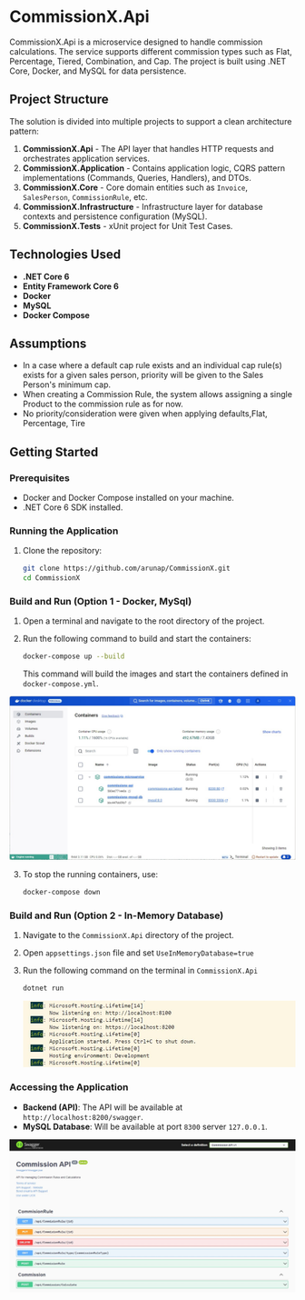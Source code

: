 # CommissionX.Api

CommissionX.Api is a microservice designed to handle commission calculations. The service supports different commission types such as Flat, Percentage, Tiered, Combination, and Cap. The project is built using .NET Core, Docker, and MySQL for data persistence.

## Project Structure

The solution is divided into multiple projects to support a clean architecture pattern:

1. **CommissionX.Api** - The API layer that handles HTTP requests and orchestrates application services.
2. **CommissionX.Application** - Contains application logic, CQRS pattern implementations (Commands, Queries, Handlers), and DTOs.
3. **CommissionX.Core** - Core domain entities such as `Invoice`, `SalesPerson`, `CommissionRule`, etc.
4. **CommissionX.Infrastructure** - Infrastructure layer for database contexts and persistence configuration (MySQL).
5. **CommissionX.Tests** - xUnit project for Unit Test Cases.

## Technologies Used

- **.NET Core 6**
- **Entity Framework Core 6**
- **Docker**
- **MySQL**
- **Docker Compose**

## Assumptions
- In a case where a default cap rule exists and an individual cap rule(s) exists for a given sales person, priority will be given to the Sales Person's minimum cap.
- When creating a Commission Rule, the system allows assigning a single Product to the commission rule as for now.
- No priority/consideration were given when applying defaults,Flat, Percentage, Tire  

## Getting Started

### Prerequisites

- Docker and Docker Compose installed on your machine.
- .NET Core 6 SDK installed.

### Running the Application

1. Clone the repository:

   ```bash
   git clone https://github.com/arunap/CommissionX.git
   cd CommissionX
   ```

### Build and Run (Option 1 - Docker, MySql)

1. Open a terminal and navigate to the root directory of the project.

2. Run the following command to build and start the containers:

   ```bash
   docker-compose up --build
   ```

   This command will build the images and start the containers defined in `docker-compose.yml`.

![Docker Image](./assets/docker_image.jpg)

3. To stop the running containers, use:

   ```bash
   docker-compose down
   ```

### Build and Run (Option 2 - In-Memory Database)

1. Navigate to the `CommissionX.Api` directory of the project.

2. Open `appsettings.json` file and set `UseInMemoryDatabase=true`

3. Run the following command on the terminal in `CommissionX.Api`

   ```bash
   dotnet run
   ```

   ![dotnet command](./assets/dotnet_run_for_in_memory.jpg)

### Accessing the Application

- **Backend (API)**: The API will be available at `http://localhost:8200/swagger`.
- **MySQL Database**: Will be available at port `8300` server `127.0.0.1`.

![Swagger Api Document](./assets/swagger_api_docs.jpg)
